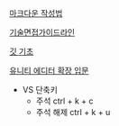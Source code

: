 [마크다운 작성법](https://gist.github.com/ihoneymon/652be052a0727ad59601)

[기술면접가이드라인](https://github.com/JaeYeopHan/Interview_Question_for_Beginner)

[깃 기초](https://www.yalco.kr/lectures/git-github)  

[유니티 에디터 확장 입문](https://blog.naver.com/PostView.naver?blogId=hammerimpact&logNo=220769879313&categoryNo=19&parentCategoryNo=0&viewDate=&currentPage=6&postListTopCurrentPage=&from=postList&userTopListOpen=true&userTopListCount=5&userTopListManageOpen=false&userTopListCurrentPage=6)
* VS 단축키
  * 주석 ctrl + k + c  
  * 주석 해제 ctrl + k + u  
